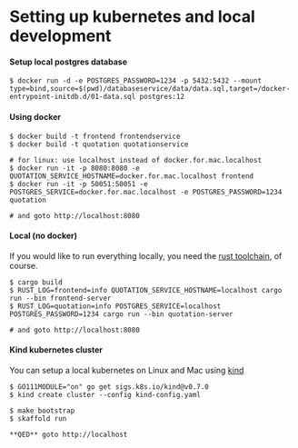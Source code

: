 # Setting up kubernetes and local development

#### Setup local postgres database

```
$ docker run -d -e POSTGRES_PASSWORD=1234 -p 5432:5432 --mount type=bind,source=$(pwd)/databaseservice/data/data.sql,target=/docker-entrypoint-initdb.d/01-data.sql postgres:12
```

#### Using docker

```shell
$ docker build -t frontend frontendservice
$ docker build -t quotation quotationservice

# for linux: use localhost instead of docker.for.mac.localhost
$ docker run -it -p 8080:8080 -e QUOTATION_SERVICE_HOSTNAME=docker.for.mac.localhost frontend
$ docker run -it -p 50051:50051 -e POSTGRES_SERVICE=docker.for.mac.localhost -e POSTGRES_PASSWORD=1234 quotation

# and goto http://localhost:8080
```

#### Local (no docker)

If you would like to run everything locally, you need the
[rust toolchain](https://rustup.rs/), of course.

```shell
$ cargo build
$ RUST_LOG=frontend=info QUOTATION_SERVICE_HOSTNAME=localhost cargo run --bin frontend-server
$ RUST_LOG=quotation=info POSTGRES_SERVICE=localhost POSTGRES_PASSWORD=1234 cargo run --bin quotation-server

# and goto http://localhost:8080
```

#### Kind kubernetes cluster

You can setup a local kubernetes on Linux and Mac using [kind][kind]

```shell
$ GO111MODULE="on" go get sigs.k8s.io/kind@v0.7.0
$ kind create cluster --config kind-config.yaml

$ make bootstrap
$ skaffold run

**QED** goto http://localhost
```

[kind]: https://github.com/kubernetes-sigs/kind
